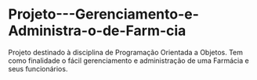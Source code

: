 # Projeto---Gerenciamento-e-Administra-o-de-Farm-cia
Projeto destinado à disciplina de Programação Orientada a Objetos. Tem como finalidade o fácil gerenciamento e administração de uma Farmácia e seus funcionários.
